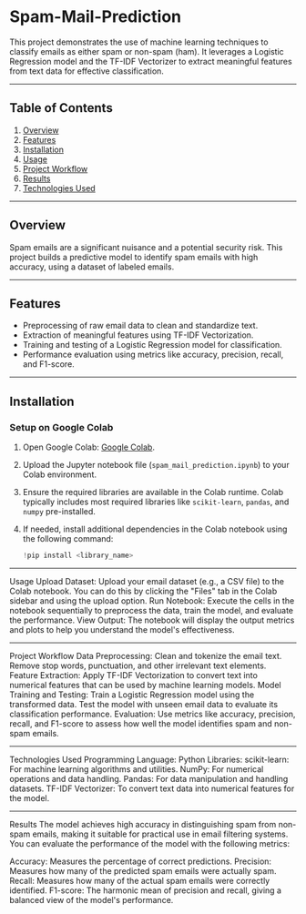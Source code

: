 # Spam-Mail-Prediction

This project demonstrates the use of machine learning techniques to classify emails as either spam or non-spam (ham). It leverages a Logistic Regression model and the TF-IDF Vectorizer to extract meaningful features from text data for effective classification.

---

## Table of Contents

1. [Overview](#overview)
2. [Features](#features)
3. [Installation](#installation)
4. [Usage](#usage)
5. [Project Workflow](#project-workflow)
6. [Results](#results)
7. [Technologies Used](#technologies-used)

---

## Overview

Spam emails are a significant nuisance and a potential security risk. This project builds a predictive model to identify spam emails with high accuracy, using a dataset of labeled emails.

---

## Features

- Preprocessing of raw email data to clean and standardize text.
- Extraction of meaningful features using TF-IDF Vectorization.
- Training and testing of a Logistic Regression model for classification.
- Performance evaluation using metrics like accuracy, precision, recall, and F1-score.

---

## Installation

### Setup on Google Colab
1. Open Google Colab: [Google Colab](https://colab.research.google.com).
2. Upload the Jupyter notebook file (`spam_mail_prediction.ipynb`) to your Colab environment.
3. Ensure the required libraries are available in the Colab runtime. Colab typically includes most required libraries like `scikit-learn`, `pandas`, and `numpy` pre-installed.
4. If needed, install additional dependencies in the Colab notebook using the following command:
   
   ```python
   !pip install <library_name>
---
Usage
Upload Dataset: Upload your email dataset (e.g., a CSV file) to the Colab notebook. You can do this by clicking the "Files" tab in the Colab sidebar and using the upload option.
Run Notebook: Execute the cells in the notebook sequentially to preprocess the data, train the model, and evaluate the performance.
View Output: The notebook will display the output metrics and plots to help you understand the model's effectiveness.

---

Project Workflow
Data Preprocessing:
Clean and tokenize the email text.
Remove stop words, punctuation, and other irrelevant text elements.
Feature Extraction:
Apply TF-IDF Vectorization to convert text into numerical features that can be used by machine learning models.
Model Training and Testing:
Train a Logistic Regression model using the transformed data.
Test the model with unseen email data to evaluate its classification performance.
Evaluation:
Use metrics like accuracy, precision, recall, and F1-score to assess how well the model identifies spam and non-spam emails.

---

Technologies Used
Programming Language: Python
Libraries:
scikit-learn: For machine learning algorithms and utilities.
NumPy: For numerical operations and data handling.
Pandas: For data manipulation and handling datasets.
TF-IDF Vectorizer: To convert text data into numerical features for the model.

---

Results
The model achieves high accuracy in distinguishing spam from non-spam emails, making it suitable for practical use in email filtering systems. You can evaluate the performance of the model with the following metrics:

Accuracy: Measures the percentage of correct predictions.
Precision: Measures how many of the predicted spam emails were actually spam.
Recall: Measures how many of the actual spam emails were correctly identified.
F1-score: The harmonic mean of precision and recall, giving a balanced view of the model's performance.


